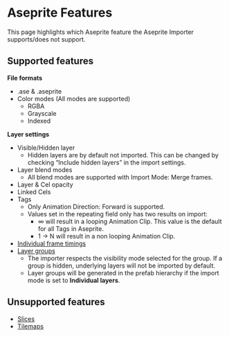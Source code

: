 # Aseprite Features
This page highlights which Aseprite feature the Aseprite Importer supports/does not support.

## Supported features
**File formats**
- .ase & .aseprite
- Color modes (All modes are supported)
    - RGBA
    - Grayscale
    - Indexed

**Layer settings**
- Visible/Hidden layer
    - Hidden layers are by default not imported. This can be changed by checking “Include hidden layers” in the import settings.
- Layer blend modes
    - All blend modes are supported with Import Mode: Merge frames.
- Layer & Cel opacity    
- Linked Cels
- Tags
    - Only Animation Direction: Forward is supported.
    - Values set in the repeating field only has two results on import: 
        - ∞ will result in a looping Animation Clip. This value is the default for all Tags in Aseprite.
        - 1 -> N will result in a non looping Animation Clip.
- [Individual frame timings](https://www.aseprite.org/docs/frame-duration/)   
- [Layer groups](https://www.aseprite.org/docs/layer-group/)
    - The importer respects the visibility mode selected for the group. If a group is hidden, underlying layers will not be imported by default.
    - Layer groups will be generated in the prefab hierarchy if the import mode is set to **Individual layers**. 

## Unsupported features
- [Slices](https://www.aseprite.org/docs/slices/)
- [Tilemaps](https://www.aseprite.org/docs/tilemap/)